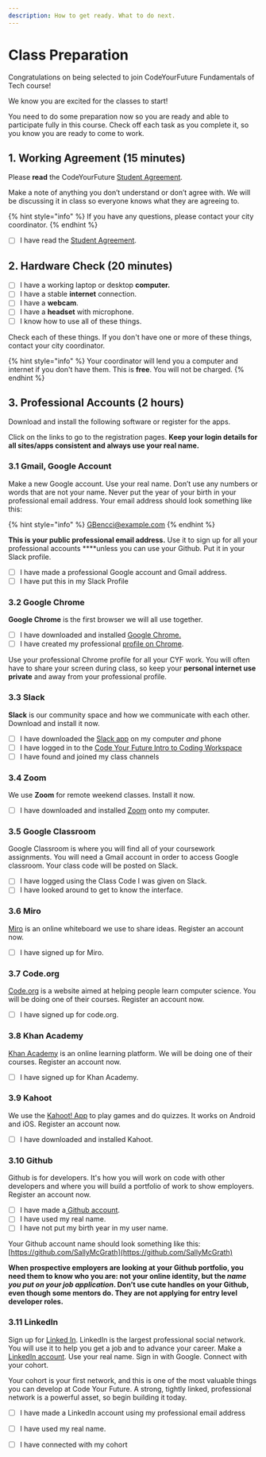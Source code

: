 ```yaml
---
description: How to get ready. What to do next.
---
```


# Class Preparation

Congratulations on being selected to join CodeYourFuture Fundamentals of Tech course!

We know you are excited for the classes to start!

You need to do some preparation now so you are ready and able to participate fully in this course. Check off each task as you complete it, so you know you are ready to come to work.

## 1. Working Agreement \(15 minutes\)

Please **read** the CodeYourFuture [Student Agreement](https://docs.codeyourfuture.io/organisation/agreements-and-rules/student-agreement).

Make a note of anything you don’t understand or don’t agree with. We will be discussing it in class so everyone knows what they are agreeing to.

{% hint style="info" %}
If you have any questions, please contact your city coordinator.
{% endhint %}

* [ ] I have read the [Student Agreement](https://docs.codeyourfuture.io/organisation/agreements-and-rules/student-agreement).

## 2. Hardware Check \(20 minutes\)

* [ ] I have a working laptop or desktop **computer.**
* [ ] I have a stable **internet** connection.
* [ ] I have a **webcam**.
* [ ] I have a **headset** with microphone.
* [ ] I know how to use all of these things.

Check each of these things. If you don't have one or more of these things, contact your city coordinator.

{% hint style="info" %}
Your coordinator will lend you a computer and internet if you don't have them. This is **free**. You will not be charged.
{% endhint %}

## 3. Professional Accounts \(2 hours\)

Download and install the following software or register for the apps.

Click on the links to go to the registration pages. **Keep your login details for all sites/apps consistent and always use your real name.**

### 3.1 Gmail, Google Account

Make a new Google account. Use your real name. Don’t use any numbers or words that are not your name. Never put the year of your birth in your professional email address. Your email address should look something like this:

{% hint style="info" %}
GBencci@example.com
{% endhint %}

**This is your public professional email address.** Use it to sign up for all your professional accounts ****unless you can use your Github. Put it in your Slack profile. 

* [ ] I have made a professional Google account and Gmail address.
* [ ] I have put this in my Slack Profile

### 3.2 Google Chrome

**Google Chrome** is the first browser we will all use together.

* [ ] I have downloaded and installed [Google Chrome. ](https://www.google.com/chrome/)
* [ ] I have created my professional [profile on Chrome](https://support.google.com/chrome/answer/2364824). 

Use your professional Chrome profile for all your CYF work. You will often have to share your screen during class, so keep your **personal internet use private** and away from your professional profile.

### 3.3 Slack

**Slack** is our community space and how we communicate with each other. Download and install it now.

* [ ] I have downloaded the [Slack app](https://slack.com/intl/en-gb/) on my computer _and_ phone
* [ ] I have logged in to the [Code Your Future Intro to Coding Workspace](https://cyf-introtocoding.slack.com/)
* [ ] I have found and joined my class channels

### 3.4 Zoom

We use **Zoom** for remote weekend classes. Install it now.

* [ ] I have downloaded and installed [Zoom](https://zoom.us/signup) onto my computer. 

### 3.5 Google Classroom

Google Classroom is where you will find all of your coursework assignments. You will need a Gmail account in order to access Google classroom. Your class code will be posted on Slack.

* [ ] I have logged using the Class Code I was given on Slack.
* [ ] I have looked around to get to know the interface. 

### 3.6 Miro

[Miro](https://miro.com/signup/) is an online whiteboard we use to share ideas. Register an account now.

* [ ] I have signed up for Miro.

### 3.7 Code.org

[Code.org](https://studio.code.org/users/sign_up) is a website aimed at helping people learn computer science. You will be doing one of their courses. Register an account now.

* [ ] I have signed up for code.org.

### 3.8 Khan Academy

[Khan Academy](https://www.khanacademy.org) is an online learning platform. We will be doing one of their courses. Register an account now.

* [ ] I have signed up for Khan Academy.

### 3.9 Kahoot

We use the [Kahoot! App](https://kahoot.com/home/mobile-app/) to play games and do quizzes. It works on Android and iOS. Register an account now.

* [ ] I have downloaded and installed Kahoot.

### **3.10 Github**

Github is for developers. It's how you will work on code with other developers and where you will build a portfolio of work to show employers. Register an account now.

* [ ] I have made a[ Github account](https://github.com/). 
* [ ] I have used my real name.
* [ ] I have not put my birth year in my user name. 

Your Github account name should look something like this: [https://github.com/SallyMcGrath](https://github.com/SallyMcGrath)  
  
****When prospective employers are looking at your Github portfolio, you need them to know who you are: not your online identity, but the _name you put on your job application_. Don’t use cute handles on your Github, even though some mentors do. They are not applying for entry level developer roles**.**

### 3.11 LinkedIn

Sign up for [Linked In](https://www.linkedin.com/). LinkedIn is the largest professional social network. You will use it to help you get a job and to advance your career. Make a [LinkedIn account](https://www.linkedin.com/). Use your real name. Sign in with Google. Connect with your cohort.

Your cohort is your first network, and this is one of the most valuable things you can develop at Code Your Future. A strong, tightly linked, professional network is a powerful asset, so begin building it today.

* [ ] I have made a LinkedIn account using my professional email address
* [ ] I have used my real name.
* [ ] I have connected with my cohort



  


